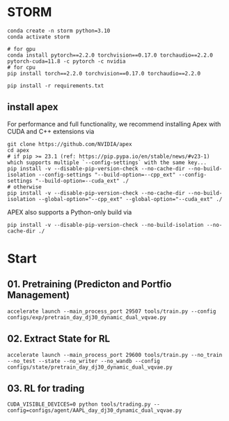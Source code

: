 # STORM
```
conda create -n storm python=3.10
conda activate storm

# for gpu
conda install pytorch==2.2.0 torchvision==0.17.0 torchaudio==2.2.0 pytorch-cuda=11.8 -c pytorch -c nvidia
# for cpu
pip install torch==2.2.0 torchvision==0.17.0 torchaudio==2.2.0

pip install -r requirements.txt
```

## install apex
For performance and full functionality, we recommend installing Apex with CUDA and C++ extensions via
```
git clone https://github.com/NVIDIA/apex
cd apex
# if pip >= 23.1 (ref: https://pip.pypa.io/en/stable/news/#v23-1) which supports multiple `--config-settings` with the same key... 
pip install -v --disable-pip-version-check --no-cache-dir --no-build-isolation --config-settings "--build-option=--cpp_ext" --config-settings "--build-option=--cuda_ext" ./
# otherwise
pip install -v --disable-pip-version-check --no-cache-dir --no-build-isolation --global-option="--cpp_ext" --global-option="--cuda_ext" ./
```
APEX also supports a Python-only build via

```
pip install -v --disable-pip-version-check --no-build-isolation --no-cache-dir ./
```


# Start

## 01. Pretraining (Predicton and Portfio Management)
```
accelerate launch --main_process_port 29507 tools/train.py --config configs/exp/pretrain_day_dj30_dynamic_dual_vqvae.py
```

## 02. Extract State for RL
```
accelerate launch --main_process_port 29600 tools/train.py --no_train --no_test --state --no_writer --no_wandb --config configs/state/pretrain_day_dj30_dynamic_dual_vqvae.py
```

## 03. RL for trading
```
CUDA_VISIBLE_DEVICES=0 python tools/trading.py --config=configs/agent/AAPL_day_dj30_dynamic_dual_vqvae.py
```